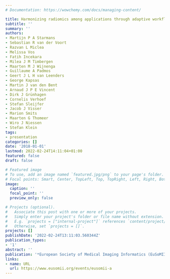 ```yaml
---
# Documentation: https://wowchemy.com/docs/managing-content/

title: Harmonizing radiomics among applications through adaptive workflow optimization
subtitle: ''
summary: ''
authors:
- Martijn P A Starmans
- Sebastian R van der Voort
- Razvan L Miclea
- Melissa Vos
- Fatih Incekara
- Milea J M Timbergen
- Maarten M J Wijnenga
- Guillaume A Padmos
- Geert J L H van Leenders
- George Kapsas
- Martin J van den Bent
- Arnaud J P E Vincent
- Dirk J Grünhagen
- Cornelis Verhoef
- Stefan Sleijfer
- Jacob J Visser
- Marion Smits
- Maarten G Thomeer
- Wiro J Niessen
- Stefan Klein
tags:
- presentation
categories: []
date: '2018-01-01'
lastmod: 2022-02-24T14:11:04+01:00
featured: false
draft: false

# Featured image
# To use, add an image named `featured.jpg/png` to your page's folder.
# Focal points: Smart, Center, TopLeft, Top, TopRight, Left, Right, BottomLeft, Bottom, BottomRight.
image:
  caption: ''
  focal_point: ''
  preview_only: false

# Projects (optional).
#   Associate this post with one or more of your projects.
#   Simply enter your project's folder or file name without extension.
#   E.g. `projects = ["internal-project"]` references `content/project/deep-learning/index.md`.
#   Otherwise, set `projects = []`.
projects: []
publishDate: '2022-02-24T13:11:03.560344Z'
publication_types:
- '1'
abstract: ''
publication: '*European Society of Medical Imaging Informatics (EuSoMII) Annual Meeting*'
links:
- name: URL
  url: https://www.eusomii.org/events/eusomii-a
---
```

